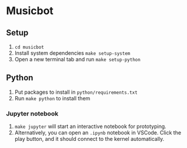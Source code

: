 # Musicbot

## Setup

1. `cd musicbot`
2. Install system dependencies `make setup-system`
3. Open a new terminal tab and run `make setup-python`

## Python

1. Put packages to install in `python/requirements.txt`
2. Run `make python` to install them

### Jupyter notebook

1. `make jupyter` will start an interactive notebook for prototyping.
2. Alternatively, you can open an `.ipynb` notebook in VSCode. Click the play button, and it should connect to the kernel automatically.
